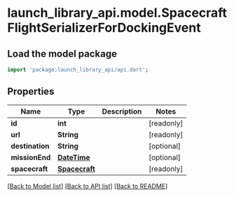 # launch_library_api.model.SpacecraftFlightSerializerForDockingEvent

## Load the model package
```dart
import 'package:launch_library_api/api.dart';
```

## Properties
Name | Type | Description | Notes
------------ | ------------- | ------------- | -------------
**id** | **int** |  | [readonly] 
**url** | **String** |  | [readonly] 
**destination** | **String** |  | [optional] 
**missionEnd** | [**DateTime**](DateTime.md) |  | [optional] 
**spacecraft** | [**Spacecraft**](Spacecraft.md) |  | [readonly] 

[[Back to Model list]](../README.md#documentation-for-models) [[Back to API list]](../README.md#documentation-for-api-endpoints) [[Back to README]](../README.md)


